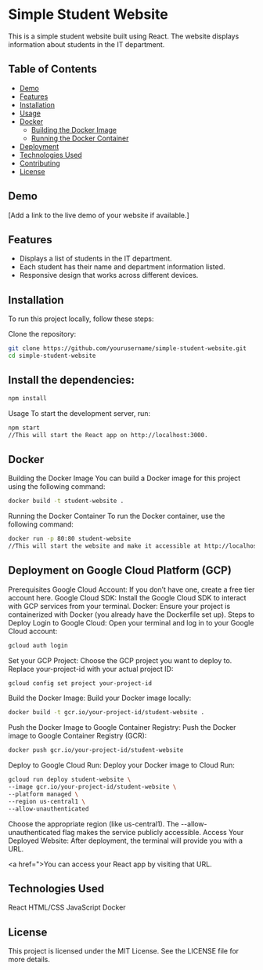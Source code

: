 # Simple Student Website

This is a simple student website built using React. The website displays information about students in the IT department.

## Table of Contents

- [Demo](#demo)
- [Features](#features)
- [Installation](#installation)
- [Usage](#usage)
- [Docker](#docker)
  - [Building the Docker Image](#building-the-docker-image)
  - [Running the Docker Container](#running-the-docker-container)
- [Deployment](#deployment)
- [Technologies Used](#technologies-used)
- [Contributing](#contributing)
- [License](#license)

## Demo

[Add a link to the live demo of your website if available.]

## Features

- Displays a list of students in the IT department.
- Each student has their name and department information listed.
- Responsive design that works across different devices.

## Installation

To run this project locally, follow these steps:

Clone the repository:

```bash
git clone https://github.com/yourusername/simple-student-website.git
cd simple-student-website
```

## Install the dependencies:

```bash
npm install
```
Usage
To start the development server, run:

```bash
npm start
//This will start the React app on http://localhost:3000.
```

## Docker
Building the Docker Image
You can build a Docker image for this project using the following command:

```bash
docker build -t student-website .
```
Running the Docker Container
To run the Docker container, use the following command:

```bash
docker run -p 80:80 student-website
//This will start the website and make it accessible at http://localhost.
```

## Deployment on Google Cloud Platform (GCP)
Prerequisites
Google Cloud Account: If you don’t have one, create a free tier account here.
Google Cloud SDK: Install the Google Cloud SDK to interact with GCP services from your terminal.
Docker: Ensure your project is containerized with Docker (you already have the Dockerfile set up).
Steps to Deploy
Login to Google Cloud: Open your terminal and log in to your Google Cloud account:

```bash
gcloud auth login
```
Set your GCP Project: Choose the GCP project you want to deploy to. Replace your-project-id with your actual project ID:

```bash
gcloud config set project your-project-id
```
Build the Docker Image: Build your Docker image locally:

```bash
docker build -t gcr.io/your-project-id/student-website .
```
Push the Docker Image to Google Container Registry: Push the Docker image to Google Container Registry (GCR):

```bash
docker push gcr.io/your-project-id/student-website
```
Deploy to Google Cloud Run: Deploy your Docker image to Cloud Run:

```bash
gcloud run deploy student-website \
--image gcr.io/your-project-id/student-website \
--platform managed \
--region us-central1 \
--allow-unauthenticated
```
Choose the appropriate region (like us-central1).
The --allow-unauthenticated flag makes the service publicly accessible.
Access Your Deployed Website: After deployment, the terminal will provide you with a URL.

<a href=">You can access your React app by visiting that URL.</a>

## Technologies Used
React
HTML/CSS
JavaScript
Docker


## License
This project is licensed under the MIT License. See the LICENSE file for more details.
